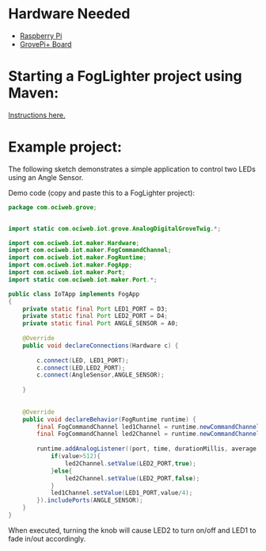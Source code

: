 # Hardware Needed
- [Raspberry Pi](https://www.raspberrypi.org/)
- [GrovePi+ Board](https://www.dexterindustries.com/shop/grovepi-board/)

# Starting a FogLighter project using Maven:
[Instructions here.](https://github.com/oci-pronghorn/FogLighter/blob/master/README.md)

# Example project:

The following sketch demonstrates a simple application to control two LEDs using an Angle Sensor.

Demo code (copy and paste this to a FogLighter project):

```java
package com.ociweb.grove;


import static com.ociweb.iot.grove.AnalogDigitalGroveTwig.*;

import com.ociweb.iot.maker.Hardware;
import com.ociweb.iot.maker.FogCommandChannel;
import com.ociweb.iot.maker.FogRuntime;
import com.ociweb.iot.maker.FogApp;
import com.ociweb.iot.maker.Port;
import static com.ociweb.iot.maker.Port.*;

public class IoTApp implements FogApp
{
    private static final Port LED1_PORT = D3;
    private static final Port LED2_PORT = D4;
    private static final Port ANGLE_SENSOR = A0;
    
    @Override
    public void declareConnections(Hardware c) {
        
        c.connect(LED, LED1_PORT);
        c.connect(LED,LED2_PORT);
        c.connect(AngleSensor,ANGLE_SENSOR);
        
    }
    
    
    @Override
    public void declareBehavior(FogRuntime runtime) {
        final FogCommandChannel led1Channel = runtime.newCommandChannel(DYNAMIC_MESSAGING);
        final FogCommandChannel led2Channel = runtime.newCommandChannel(DYNAMIC_MESSAGING);
        
        runtime.addAnalogListener((port, time, durationMillis, average, value)->{
            if(value>512){
                led2Channel.setValue(LED2_PORT,true);
            }else{
                led2Channel.setValue(LED2_PORT,false);
            }
            led1Channel.setValue(LED1_PORT,value/4);
        }).includePorts(ANGLE_SENSOR);   
    }
}
```


When executed, turning the knob will cause LED2 to turn on/off and LED1 to fade in/out accordingly.




